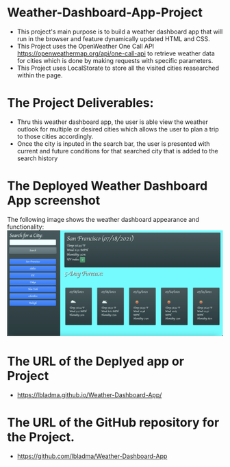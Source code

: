 # Weather-Dashboard-App-Project
* This project's main purpose is to build a weather dashboard app that will run in the browser and feature dynamically updated HTML and CSS.
* This Project uses the OpenWeather One Call API https://openweathermap.org/api/one-call-api to retrieve weather data for cities which is done by making requests with specific parameters. 
* This Project uses LocalStorate to store all the visited cities reasearched within the page. 
#
# The Project Deliverables: 

* Thru this weather dashboard app, the user is able view the weather outlook for multiple or desired cities which allows the user to plan a trip to those cities accordingly.
* Once the city is inputed in the search bar, the user is presented with current and future conditions for that searched city that is added to the search history
#
# The Deployed Weather Dashboard App screenshot
The following image shows the weather dashboard appearance and functionality:
![The weather app includes a search option, a list of cities, and a five-day forecast and current weather conditions for Atlanta.](weather.png)

#
# The URL of the Deplyed app or Project
* https://lbladma.github.io/Weather-Dashboard-App/


#
# The URL of the GitHub repository for the Project.
* https://github.com/lbladma/Weather-Dashboard-App
